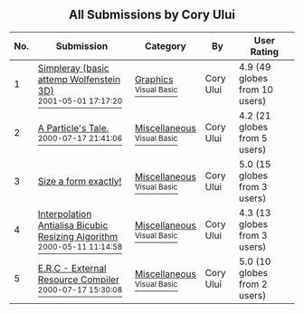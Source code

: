 ﻿<div align="center">

## All Submissions by Cory Ului

</div>

No.  | Submission | Category | By   | User Rating
---- | ---------- | -------- | ---- | -----------
1 | [Simpleray \(basic attemp Wolfenstein 3D\)<br /><sup>2001-05-01 17:17:20</sup>](https://github.com/Planet-Source-Code/cory-ului-simpleray-basic-attemp-wolfenstein-3d__1-22835) | [Graphics<br /><sup>Visual Basic</sup>](../ByCategory/graphics__1-46.md) | Cory Ului | 4.9 (49 globes from 10 users)
2 | [A Particle's Tale\.<br /><sup>2000-07-17 21:41:06</sup>](https://github.com/Planet-Source-Code/cory-ului-a-particle-s-tale__1-9825) | [Miscellaneous<br /><sup>Visual Basic</sup>](../ByCategory/miscellaneous__1-1.md) | Cory Ului | 4.2 (21 globes from 5 users)
3 | [Size a form exactly\!<br />](https://github.com/Planet-Source-Code/cory-ului-size-a-form-exactly__1-9822) | [Miscellaneous<br /><sup>Visual Basic</sup>](../ByCategory/miscellaneous__1-1.md) | Cory Ului | 5.0 (15 globes from 3 users)
4 | [Interpolation Antialisa Bicubic Resizing Algorithm<br /><sup>2000-05-11 11:14:58</sup>](https://github.com/Planet-Source-Code/cory-ului-interpolation-antialisa-bicubic-resizing-algorithm__1-4214) | [Miscellaneous<br /><sup>Visual Basic</sup>](../ByCategory/miscellaneous__1-1.md) | Cory Ului | 4.3 (13 globes from 3 users)
5 | [E\.R\.C \- External Resource Compiler<br /><sup>2000-07-17 15:30:08</sup>](https://github.com/Planet-Source-Code/cory-ului-e-r-c-external-resource-compiler__1-9819) | [Miscellaneous<br /><sup>Visual Basic</sup>](../ByCategory/miscellaneous__1-1.md) | Cory Ului | 5.0 (10 globes from 2 users)
